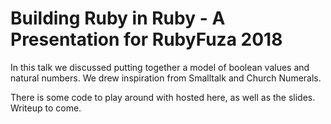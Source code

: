 # Building Ruby in Ruby - A Presentation for RubyFuza 2018

In this talk we discussed putting together a model of boolean values and natural numbers. We drew inspiration from Smalltalk and Church Numerals.

There is some code to play around with hosted here, as well as the slides. Writeup to come.
